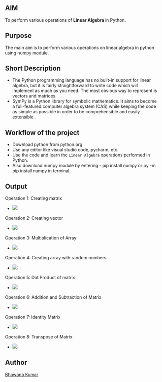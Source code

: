 ## AIM

To perform various operations of **Linear Algebra** in Python. 

## Purpose

The main aim is to perform various operations on linear algebra in python using numpy module.

## Short Description

* The Python programming language has no built-in support for linear algebra, but it is fairly straightforward to write code which will implement as much as you need. The most obvious way to represent is vectors and matrices.
* SymPy is a Python library for symbolic mathematics. It aims to become a full-featured computer algebra system (CAS) while keeping the code as simple as possible in order to be comprehensible and easily extensible .

## Workflow of the project

* Download python from python.org.
* Use any editor like visual studio code, pycharm, etc.
* Use the code and learn the `Linear Algebra` operations performed in Python.
* Also download numpy module by entering - pip install numpy or py -m pip install numpy in terminal.

## Output

Operation 1: Creating matrix

* <img src = "../Algebra Operations/Images/IMG_20211003_002224.jpg">

Operation 2: Creating vector

* <img src = "../Algebra Operations/Images/IMG_20211003_002329.jpg">

Operation 3: Multiplication of Array

* <img src = "../Algebra Operations/Images/IMG_20211003_002355.jpg">

Operation 4: Creating array with random numbers

* <img src = "../Algebra Operations/Images/IMG_20211003_002420.jpg">

Operation 5: Dot Product of matrix

* <img src = "../Algebra Operations/Images/IMG_20211003_002437.jpg">

Operation 6: Addition and Subtraction of Matrix

* <img src = "../Algebra Operations/Images/IMG_20211003_002512.jpg">

Operation 7: Identity Matrix

* <img src = "../Algebra Operations/Images/IMG_20211003_002530.jpg">

Operation 8: Transpose of Matrix

* <img src = "../Algebra Operations/Images/IMG_20211003_002554.jpg">

## Author

[Bhawana Kumar](https://github.com/thebhavana)

